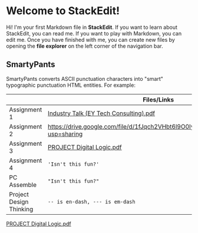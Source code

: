 # Welcome to StackEdit!

Hi! I'm your first Markdown file in **StackEdit**. If you want to learn about StackEdit, you can read me. If you want to play with Markdown, you can edit me. Once you have finished with me, you can create new files by opening the **file explorer** on the left corner of the navigation bar.

## SmartyPants

SmartyPants converts ASCII punctuation characters into "smart" typographic punctuation HTML entities. For example:

|                           |Files/Links                    |
|---------------------------|-------------------------------|
|Assignment 1               |[Industry Talk (EY Tech Consulting).pdf](https://github.com/user-attachments/files/18557902/Industry.Talk.EY.Tech.Consulting.pdf)           |
|Assignment 2               |https://drive.google.com/file/d/1fJqch2VHbt6l9O0Iyh8p4al5WYoepm1N/view?usp=sharing            |
|Assignment 3               |[PROJECT Digital Logic.pdf](https://github.com/user-attachments/files/18557937/PROJECT.Digital.Logic.pdf)|
|Assignment 4               |`'Isn't this fun?'`            |
|PC Assemble                |`"Isn't this fun?"`            |
|Project Design Thinking    |`-- is en-dash, --- is em-dash`|

[PROJECT Digital Logic.pdf](https://github.com/user-attachments/files/18557937/PROJECT.Digital.Logic.pdf)
